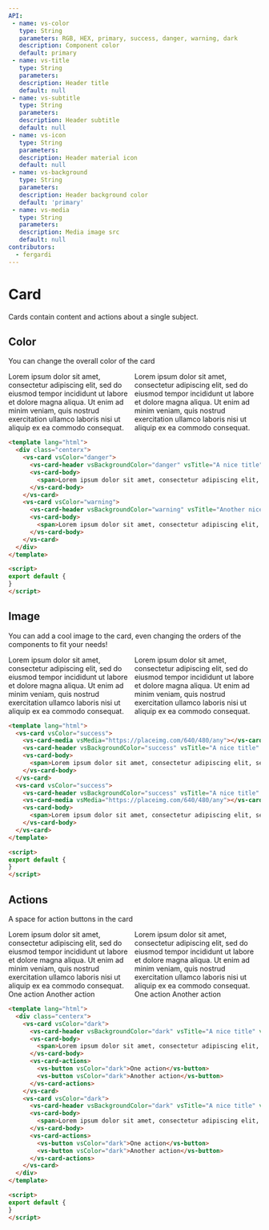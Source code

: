 ```yaml
---
API:
 - name: vs-color
   type: String
   parameters: RGB, HEX, primary, success, danger, warning, dark
   description: Component color
   default: primary
 - name: vs-title
   type: String
   parameters:
   description: Header title
   default: null
 - name: vs-subtitle
   type: String
   parameters:
   description: Header subtitle
   default: null
 - name: vs-icon
   type: String
   parameters:
   description: Header material icon
   default: null
 - name: vs-background
   type: String
   parameters:
   description: Header background color
   default: 'primary'
 - name: vs-media
   type: String
   parameters:
   description: Media image src
   default: null
contributors:
  - fergardi
---
```


# Card

<box header>

  Cards contain content and actions about a single subject.

</box>

<box>

## Color

You can change the overall color of the card

<vuecode md center>
<div slot="demo" style="display: flex;">
  <vs-card vsColor="danger">
    <vs-card-header vsBackgroundColor="danger" vsTitle="A nice title" vsIcon="error"></vs-card-header>
    <vs-card-body>
      <span>Lorem ipsum dolor sit amet, consectetur adipiscing elit, sed do eiusmod tempor incididunt ut labore et dolore magna aliqua. Ut enim ad minim veniam, quis nostrud exercitation ullamco laboris nisi ut aliquip ex ea commodo consequat.</span>
    </vs-card-body>
  </vs-card>
  <vs-card vsColor="warning">
    <vs-card-header vsBackgroundColor="warning" vsTitle="Another nice title" vsSubtitle="A nice subtitle" vsIcon="warning"></vs-card-header>
    <vs-card-body>
      <span>Lorem ipsum dolor sit amet, consectetur adipiscing elit, sed do eiusmod tempor incididunt ut labore et dolore magna aliqua. Ut enim ad minim veniam, quis nostrud exercitation ullamco laboris nisi ut aliquip ex ea commodo consequat.</span>
    </vs-card-body>
  </vs-card>
</div>
<div slot="code">

```html
<template lang="html">
  <div class="centerx">
    <vs-card vsColor="danger">
      <vs-card-header vsBackgroundColor="danger" vsTitle="A nice title" vsIcon="error"></vs-card-header>
      <vs-card-body>
        <span>Lorem ipsum dolor sit amet, consectetur adipiscing elit, sed do eiusmod tempor incididunt ut labore et dolore magna aliqua. Ut enim ad minim veniam, quis nostrud exercitation ullamco laboris nisi ut aliquip ex ea commodo consequat.</span>
      </vs-card-body>
    </vs-card>
    <vs-card vsColor="warning">
      <vs-card-header vsBackgroundColor="warning" vsTitle="Another nice title" vsSubtitle="A nice subtitle" vsIcon="warning"></vs-card-header>
      <vs-card-body>
        <span>Lorem ipsum dolor sit amet, consectetur adipiscing elit, sed do eiusmod tempor incididunt ut labore et dolore magna aliqua. Ut enim ad minim veniam, quis nostrud exercitation ullamco laboris nisi ut aliquip ex ea commodo consequat.</span>
      </vs-card-body>
    </vs-card>
  </div>
</template>

<script>
export default {
}
</script>
```

</div>
</vuecode>

</box>

<box>

## Image

You can add a cool image to the card, even changing the orders of the components to fit your needs!

<vuecode md center>
<div slot="demo" style="display: flex;">
  <vs-card vsColor="success">
    <vs-card-media vsMedia="https://placeimg.com/640/480/any"></vs-card-media>
    <vs-card-header vsBackgroundColor="success" vsTitle="A nice title" vsSubtitle="A nice subtitle" vsIcon="check"></vs-card-header>
    <vs-card-body>
      <span>Lorem ipsum dolor sit amet, consectetur adipiscing elit, sed do eiusmod tempor incididunt ut labore et dolore magna aliqua. Ut enim ad minim veniam, quis nostrud exercitation ullamco laboris nisi ut aliquip ex ea commodo consequat.</span>
    </vs-card-body>
  </vs-card>
  <vs-card vsColor="success">
    <vs-card-header vsBackgroundColor="success" vsTitle="A nice title" vsIcon="check"></vs-card-header>
    <vs-card-media vsMedia="https://placeimg.com/640/480/any"></vs-card-media>
    <vs-card-body>
      <span>Lorem ipsum dolor sit amet, consectetur adipiscing elit, sed do eiusmod tempor incididunt ut labore et dolore magna aliqua. Ut enim ad minim veniam, quis nostrud exercitation ullamco laboris nisi ut aliquip ex ea commodo consequat.</span>
    </vs-card-body>
  </vs-card>
</div>
<div slot="code">

```html
<template lang="html">
  <vs-card vsColor="success">
    <vs-card-media vsMedia="https://placeimg.com/640/480/any"></vs-card-media>
    <vs-card-header vsBackgroundColor="success" vsTitle="A nice title" vsSubtitle="A nice subtitle" vsIcon="check"></vs-card-header>
    <vs-card-body>
      <span>Lorem ipsum dolor sit amet, consectetur adipiscing elit, sed do eiusmod tempor incididunt ut labore et dolore magna aliqua. Ut enim ad minim veniam, quis nostrud exercitation ullamco laboris nisi ut aliquip ex ea commodo consequat.</span>
    </vs-card-body>
  </vs-card>
  <vs-card vsColor="success">
    <vs-card-header vsBackgroundColor="success" vsTitle="A nice title" vsIcon="check"></vs-card-header>
    <vs-card-media vsMedia="https://placeimg.com/640/480/any"></vs-card-media>
    <vs-card-body>
      <span>Lorem ipsum dolor sit amet, consectetur adipiscing elit, sed do eiusmod tempor incididunt ut labore et dolore magna aliqua. Ut enim ad minim veniam, quis nostrud exercitation ullamco laboris nisi ut aliquip ex ea commodo consequat.</span>
    </vs-card-body>
  </vs-card>
</template>

<script>
export default {
}
</script>
```

</div>
</vuecode>

</box>

<box>

## Actions

A space for action buttons in the card

<vuecode md center>
<div slot="demo" style="display: flex;">
  <vs-card vsColor="dark">
    <vs-card-header vsBackgroundColor="dark" vsTitle="A nice title" vsSubtitle="A nice subtitle" vsIcon="account_circle"></vs-card-header>
    <vs-card-body>
      <span>Lorem ipsum dolor sit amet, consectetur adipiscing elit, sed do eiusmod tempor incididunt ut labore et dolore magna aliqua. Ut enim ad minim veniam, quis nostrud exercitation ullamco laboris nisi ut aliquip ex ea commodo consequat.</span>
    </vs-card-body>
    <vs-card-actions>
      <vs-button vsColor="dark">One action</vs-button>
      <vs-button vsColor="dark">Another action</vs-button>
    </vs-card-actions>
  </vs-card>
  <vs-card vsColor="dark">
    <vs-card-header vsBackgroundColor="dark" vsTitle="A nice title" vsSubtitle="A nice subtitle" vsIcon="account_circle"></vs-card-header>
    <vs-card-body>
      <span>Lorem ipsum dolor sit amet, consectetur adipiscing elit, sed do eiusmod tempor incididunt ut labore et dolore magna aliqua. Ut enim ad minim veniam, quis nostrud exercitation ullamco laboris nisi ut aliquip ex ea commodo consequat.</span>
    </vs-card-body>
    <vs-card-actions>
      <vs-button vsColor="dark">One action</vs-button>
      <vs-button vsColor="dark">Another action</vs-button>
    </vs-card-actions>
  </vs-card>
</div>
<div slot="code">

```html
<template lang="html">
  <div class="centerx">
    <vs-card vsColor="dark">
      <vs-card-header vsBackgroundColor="dark" vsTitle="A nice title" vsSubtitle="A nice subtitle" vsIcon="account_circle"></vs-card-header>
      <vs-card-body>
        <span>Lorem ipsum dolor sit amet, consectetur adipiscing elit, sed do eiusmod tempor incididunt ut labore et dolore magna aliqua. Ut enim ad minim veniam, quis nostrud exercitation ullamco laboris nisi ut aliquip ex ea commodo consequat.</span>
      </vs-card-body>
      <vs-card-actions>
        <vs-button vsColor="dark">One action</vs-button>
        <vs-button vsColor="dark">Another action</vs-button>
      </vs-card-actions>
    </vs-card>
    <vs-card vsColor="dark">
      <vs-card-header vsBackgroundColor="dark" vsTitle="A nice title" vsSubtitle="A nice subtitle" vsIcon="account_circle"></vs-card-header>
      <vs-card-body>
        <span>Lorem ipsum dolor sit amet, consectetur adipiscing elit, sed do eiusmod tempor incididunt ut labore et dolore magna aliqua. Ut enim ad minim veniam, quis nostrud exercitation ullamco laboris nisi ut aliquip ex ea commodo consequat.</span>
      </vs-card-body>
      <vs-card-actions>
        <vs-button vsColor="dark">One action</vs-button>
        <vs-button vsColor="dark">Another action</vs-button>
      </vs-card-actions>
    </vs-card>
  </div>
</template>

<script>
export default {
}
</script>
```

</div>
</vuecode>

</box>
